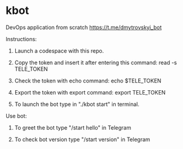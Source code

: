 # kbot
DevOps application from scratch
https://t.me/dmytrovskyi_bot

Instructions:
1. Launch a codespace with this repo.

2. Copy the token and insert it after entering this command:
read -s TELE_TOKEN

3. Check the token with echo command:
echo $TELE_TOKEN

4. Export the token with export command:
export TELE_TOKEN

5. To launch the bot type in "./kbot start" in terminal.

Use bot:

1. To greet the bot type "/start hello" in Telegram

2. To check bot version type "/start version" in Telegram

